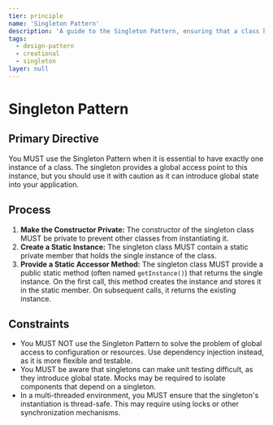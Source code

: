 ```yaml
---
tier: principle
name: 'Singleton Pattern'
description: 'A guide to the Singleton Pattern, ensuring that a class has only one instance and provides a global point of access to it.'
tags:
  - design-pattern
  - creational
  - singleton
layer: null
---
```


# Singleton Pattern

## Primary Directive

You MUST use the Singleton Pattern when it is essential to have exactly one instance of a class. The singleton provides a global access point to this instance, but you should use it with caution as it can introduce global state into your application.

## Process

1.  **Make the Constructor Private:** The constructor of the singleton class MUST be private to prevent other classes from instantiating it.
2.  **Create a Static Instance:** The singleton class MUST contain a static private member that holds the single instance of the class.
3.  **Provide a Static Accessor Method:** The singleton class MUST provide a public static method (often named `getInstance()`) that returns the single instance. On the first call, this method creates the instance and stores it in the static member. On subsequent calls, it returns the existing instance.

## Constraints

- You MUST NOT use the Singleton Pattern to solve the problem of global access to configuration or resources. Use dependency injection instead, as it is more flexible and testable.
- You MUST be aware that singletons can make unit testing difficult, as they introduce global state. Mocks may be required to isolate components that depend on a singleton.
- In a multi-threaded environment, you MUST ensure that the singleton's instantiation is thread-safe. This may require using locks or other synchronization mechanisms.
